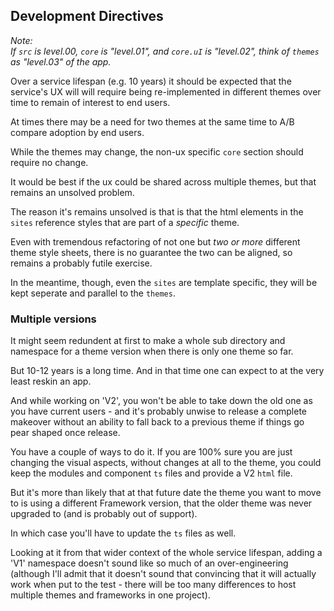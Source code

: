 ## Development Directives ##

*Note:  
If `src` is level.00, `core` is "level.01",
and `core.uI` is "level.02", think of `themes` 
as "level.03" of the app.*

Over a service lifespan (e.g. 10 years)
it should be expected that the service's UX will 
will require being re-implemented in different 
themes over time to remain of interest to end users.

At times there may be a need for two themes at the same
time to A/B compare adoption by end users.

While the themes may change, the non-ux specific `core` 
section should require no change.

It would be best if the ux could be shared across multiple
themes, but that remains an unsolved problem. 

The reason it's remains unsolved is that is that the 
html elements in the `sites` reference styles
that are part of a *specific* theme. 

Even with tremendous refactoring of not one but *two or more* 
different theme style sheets, there is no guarantee the two 
can be aligned, so remains a probably futile exercise.

In the meantime, though, even the `sites` are template specific,
they will be kept seperate and parallel to the `themes`.


### Multiple versions ###

It might seem redundent at first to make a whole
sub directory and namespace for a theme version
when there is only one theme so far. 

But 10-12 years is a long time. And in that time 
one can expect to at the very least reskin an app.

And while working on 'V2', you won't be able to 
take down the old one as you have current users - 
and it's probably unwise to release a complete makeover
without an ability to fall back to a previous theme
if things go pear shaped once release. 

You have a couple of ways to do it.
If you are 100% sure you are just changing the visual
aspects, without changes at all to the theme, 
you could keep the modules and component `ts`
files and provide a V2 `html` file.

But it's more than likely that at that future date 
the theme you want to move to is using a different
Framework version, that the older theme was never 
upgraded to (and is probably out of support).

In which case you'll have to update the `ts` files as well.

Looking at it from that wider context of the whole
service lifespan, adding a 'V1' namespace doesn't 
sound like so much of an over-engineering (although I'll 
admit that it doesn't sound that convincing that it will 
actually work when put to the test - there will be too
many differences to host multiple themes and frameworks
in one project).

